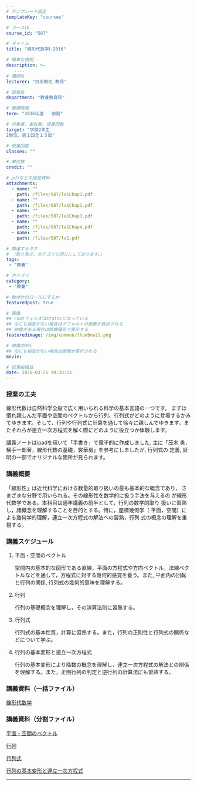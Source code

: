 ```yaml
---
# テンプレート指定
templateKey: "courses"

# コースID
course_id: "587"

# タイトル
title: "線形代数学Ⅰ-2016"

# 簡単な説明
description: >-
   ....
# 講師名
lecturer: "白水徹也 教授"

# 部局名
department: "教養教育院"

# 開講時限
term: "2016年度	前期"

# 対象者、単位数、授業回数
target: "学部2年生
2単位、週１回全１５回"

# 授業回数
classes: ""

# 単位数
credit: ""

# pdfなどの追加資料
attachments:
  - name: "" 
    path: /files/587/la1Chap1.pdf
  - name: "" 
    path: /files/587/la1Chap2.pdf
  - name: "" 
    path: /files/587/la1Chap3.pdf
  - name: "" 
    path: /files/587/la1Chap4.pdf
  - name: "" 
    path: /files/587/la1.pdf

# 関連するタグ
# （取り急ぎ、カテゴリと同じにしてあります。）
tags:
 - "教養"

# カテゴリ
category:
 - "教養"

# 色付けのロールにするか
featuredpost: true

# 画像
## rootフォルダはstaticになっている
## なにも指定がない場合はデフォルトの画像が表示される
## 映像がある場合は映像優先で表示する
featuredimage: /img/common/thumbnail.png

# 映像のURL
## なにも指定がない場合は画像が表示される
movie: 

# 記事投稿日
date: 2020-03-25 19:20:13
---
```





### 授業の工夫

線形代数は自然科学全般で広く用いられる科学の基本言語の一つです。 まずは慣れ親しんだ平面や空間のベクトルから行列、行列式がどのように登場するかみてゆきます。そして、行列や行列式に計算を通して徐々に親しんでゆきます。またそれらが連立一次方程式を解く際にどのように役立つか体験します。

講義ノートはipadを用いて「手書き」で電子的に作成しました. 主に「茂木
勇，横手一郎著，線形代数の基礎，裳華房」を参考にしましたが, 行列式の
定義, 証明の一部でオリジナルな箇所が見られます。






### 講義概要
「線形性」は近代科学における数量的取り扱いの最も基本的な概念であり，
さまざまな分野で用いられる。その線形性を数学的に扱う手法を与えるの
が線形代数学である。本科目は通年講義の前半として，行列の数学的取り
扱いに習熟し，諸概念を理解することを目的とする。特に，座標幾何学（
平面，空間）による幾何学的理解，連立一次方程式の解法への習熟，行列
式の概念の理解を重視する。




### 講義スケジュール

1. 平面・空間のベクトル

	空間内の基本的な図形である直線，平面の方程式や方向ベクトル，法線ベクトルなどを通して，方程式に対する幾何的感覚を養う。また, 平面内の回転と行列の関係, 行列式の幾何的意味を理解する。

2. 行列

	行列の基礎概念を理解し，その演算法則に習熟する。

3. 行列式

	行列式の基本性質，計算に習熟する。また，行列の正則性と行列式の関係などについて学ぶ。

4. 行列の基本変形と連立一次方程式

	行列の基本変形により階数の概念を理解し，連立一次方程式の解法との関係を理解する。また，正則行列の判定と逆行列の計算法にも習熟する。



### 講義資料（一括ファイル）

[線形代数学](https://ocw.nagoya-u.jp/files/587/la1.pdf) 


### 講義資料（分割ファイル）

[平面・空間のベクトル](https://ocw.nagoya-u.jp/files/587/la1Chap1.pdf) 




[行列](https://ocw.nagoya-u.jp/files/587/la1Chap2.pdf) 




[行列式](https://ocw.nagoya-u.jp/files/587/la1Chap3.pdf) 




[行列の基本変形と連立一次方程式](https://ocw.nagoya-u.jp/files/587/la1Chap4.pdf) 











-----